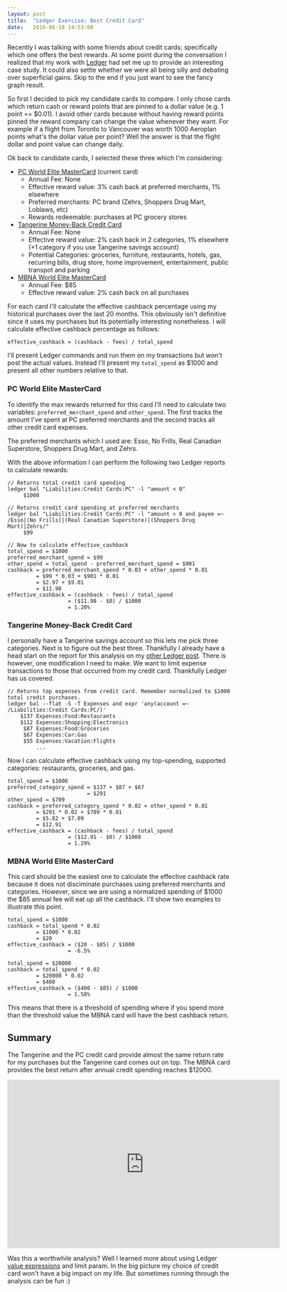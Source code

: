```yaml
---
layout: post
title:  "Ledger Exercise: Best Credit Card"
date:   2016-06-18 14:53:00
---
```

Recently I was talking with some friends about credit cards; specifically which one offers the best rewards. At some point during the conversation I realized that my work with [Ledger](http://ledger-cli.org) had set me up to provide an interesting case study. It could also settle whether we were all being silly and debating over superficial gains. Skip to the end if you just want to see the fancy graph result.

So first I decided to pick my candidate cards to compare. I only chose cards which return cash or reward points that are pinned to a dollar value (e.g. 1 point == $0.01). I avoid other cards because without having reward points pinned the reward company can change the value whenever they want. For example if a flight from Toronto to Vancouver was worth 1000 Aeroplan points what's the dollar value per point? Well the answer is that the flight dollar and point value can change daily.

Ok back to candidate cards, I selected these three which I'm considering:

* [PC World Elite MasterCard](http://www.pcfinancial.ca/WorldElite) (current card)
    * Annual Fee: None
    * Effective reward value: 3% cash back at preferred merchants, 1% elsewhere
    * Preferred merchants: PC brand (Zehrs, Shoppers Drug Mart, Loblaws, etc)
    * Rewards redeemable: purchases at PC grocery stores
* [Tangerine Money-Back Credit Card](https://www.tangerine.ca/moneybackcreditcard)
    * Annual Fee: None
    * Effective reward value: 2% cash back in 2 categories, 1% elsewhere (+1 category if you use Tangerine savings account)
    * Potential Categories: groceries, furniture, restaurants, hotels, gas, recurring bills, drug store, home improvement, entertainment, public transpot and parking 
* [MBNA World Elite MasterCard](https://rewards.mbna.ca/worldelite)
    * Annual Fee: $85
    * Effective reward value: 2% cash back on all purchases

For each card I'll calculate the effective cashback percentage using my historical purchases over the last 20 months. This obviously isn't definitive since it uses my purchases but its potentially interesting nonetheless. I will calculate effective cashback percentage as follows:

```
effective_cashback = (cashback - fees) / total_spend
```
I'll present Ledger commands and run them on my transactions but won't post the actual values. Instead I'll present my `total_spend` as $1000 and present all other numbers relative to that.

### PC World Elite MasterCard

To identify the max rewards returned for this card I'll need to calculate two variables: `preferred_merchant_spend` and `other_spend`. The first tracks the amount I've spent at PC preferred merchants and the second tracks all other credit card expenses.

The preferred merchants which I used are: Esso, No Frills, Real Canadian Superstore, Shoppers Drug Mart, and Zehrs.

With the above information I can perform the following two Ledger reports to calculate rewards:
```
// Returns total credit card spending
ledger bal "Liabilities:Credit Cards:PC" -l "amount < 0"
     $1000

// Returns credit card spending at preferred merchants
ledger bal "Liabilities:Credit Cards:PC" -l "amount < 0 and payee =~ /Esso|(No Frills)|(Real Canadian Superstore)|(Shoppers Drug Mart)|Zehrs/"
     $99

// Now to calculate effective_cashback
total_spend = $1000
preferred_merchant_spend = $99
other_spend = total_spend - preferred_merchant_spend = $901
cashback = preferred_merchant_spend * 0.03 + other_spend * 0.01
         = $99 * 0.03 + $901 * 0.01
         = $2.97 + $9.01
         = $11.98
effective_cashback = (cashback - fees) / total_spend
                   = ($11.98 - $0) / $1000
                   = 1.20%
```

### Tangerine Money-Back Credit Card

I personally have a Tangerine savings account so this lets me pick three categories. Next is to figure out the best three. Thankfully I already have a head start on the report for this analysis on my [other Ledger post](http://olivercardoza.com/2016/06/18/the-path-to-ledger.html). There is however, one modification I need to make. We want to limit expense transactions to those that occurred from my credit card. Thankfully Ledger has us covered.
```
// Returns top expenses from credit card. Remember normalized to $1000 total credit purchases.
ledger bal --flat -S -T Expenses and expr 'any(account =~ /Liabilities:Credit Cards:PC/)'
    $137 Expenses:Food:Restaurants
    $112 Expenses:Shopping:Electronics
     $87 Expenses:Food:Groceries
     $67 Expenses:Car:Gas
     $55 Expenses:Vacation:Flights 
         ...
```

Now I can calculate effective cashback using my top-spending, supported categories: restaurants, groceries, and gas.
```
total_spend = $1000
preferred_category_spend = $137 + $87 + $67
                         = $291
other_spend = $709
cashback = preferred_category_spend * 0.02 + other_spend * 0.01
         = $291 * 0.02 + $709 * 0.01
         = $5.82 + $7.09
         = $12.91
effective_cashback = (cashback - fees) / total_spend
                   = ($12.91 - $0) / $1000
                   = 1.29%
```

### MBNA World Elite MasterCard

This card should be the easiest one to calculate the effective cashback rate because it does not disciminate purchases using preferred merchants and categories. However, since we are using a normalized spending of $1000 the $85 annual fee will eat up all the cashback. I'll show two examples to illustrate this point.
```
total_spend = $1000
cashback = total_spend * 0.02
         = $1000 * 0.02
         = $20
effective_cashback = ($20 - $85) / $1000
                   = -6.5%

total_spend = $20000
cashback = total_spend * 0.02
         = $20000 * 0.02
         = $400
effective_cashback = ($400 - $85) / $1000
                   = 1.58%
```

This means that there is a threshold of spending where if you spend more than the threshold value the MBNA card will have the best cashback return.

## Summary

The Tangerine and the PC credit card provide almost the same return rate for my purchases but the Tangerine card comes out on top. The MBNA card provides the best return after annual credit spending reaches $12000.

<iframe width="613" height="379" seamless frameborder="0" scrolling="no" src="https://docs.google.com/spreadsheets/d/1BWTzVrlXIEFNEa-3XXyqXpADdyev8BOcfUSuHkMQkpw/pubchart?oid=789365586&amp;format=interactive"></iframe>

Was this a worthwhile analysis? Well I learned more about using Ledger [value expressions](http://ledger-cli.org/3.0/doc/ledger3.html#Value-Expressions) and limit param. In the big picture my choice of credit card won't have a big impact on my life. But sometimes running through the analysis can be fun :)
